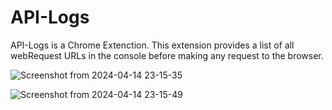 # API-Logs

API-Logs is a Chrome Extenction. 
This extension provides a list of all webRequest URLs in the console before making any request to the browser.

![Screenshot from 2024-04-14 23-15-35](https://github.com/vivekkotecha16/API-Logs/assets/167018102/3e0c479a-3547-422f-9260-7c9fd3b84677)

![Screenshot from 2024-04-14 23-15-49](https://github.com/vivekkotecha16/API-Logs/assets/167018102/d8c0b3c4-2046-4ace-b738-013dc6ed5953)
